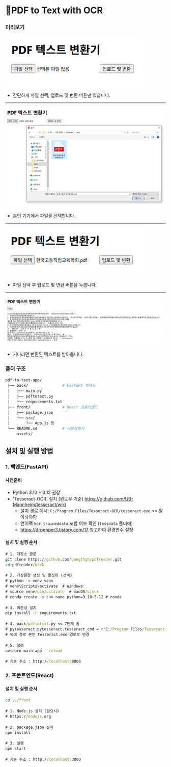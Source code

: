 # 📄PDF to Text with OCR



### 미리보기

![image-20250923133332193](./assets/image-20250923133332193.png)

* 간단하게 파일 선택, 업로드 및 변환 버튼만 있습니다.

---

![image-20250923133412965](./assets/image-20250923133412965.png)

* 본인 기기에서 파일을 선택합니다.

---

![image-20250923133424663](./assets/image-20250923133424663.png)

* 파일 선택 후 업로드 및 변환 버튼을 누릅니다.

---

![image-20250923133538547](./assets/image-20250923133538547.png)

* 기다리면 변환된 텍스트를 받아옵니다.







### 폴더 구조

```bash
pdf-to-text-app/
 ├── back/               # FastAPI 백엔드
 │   ├── main.py
 │   ├── pdftotext.py
 │   └── requirements.txt
 ├── front/              # React 프론트엔드
 │   ├── package.json
 │   └── src/
 │       └── App.js 등
 └── README.md           # 사용설명서
 	 assets/
```



## 설치 및 실행 방법

### 1. 백엔드(FastAPI)

#### 사전준비

- Python 3.10 ~ 3.12 권장
- 'Tesseract-OCR' 설치 (윈도우 기준) https://github.com/UB-Mannheim/tesseract/wiki
  - 설치 경로 예시: `C:/Program Files/Tesseract-OCR/tesseract.exe` << 알아놔야함
  - 언어팩 `kor.traineddata` 포함 여부 확인 (`tessdata` 폴더에)
  - https://drpepper3.tistory.com/17 참고하여 환경변수 설정



#### 설치 및 실행 순서

```cmd
# 1. 저장소 클론
git clone https://github.com/bangthgh/pdfreader.git
cd pdfreader/back

# 2. 가상환경 생성 및 활성화 (선택)
# python -m venv venv
# venv\Scripts\activate  # Windows
# source venv/bin/activate  # macOS/Linux
# conda create -n env_name python=3.10~3.12 # conda

# 3. 의존성 설치
pip install -r requirements.txt

# 4. back/pdftotext.py << 7번째 줄
# pytesseract.pytesseract.tesseract_cmd = r'C:/Program Files/Tesseract-OCR/tesseract.exe'
# 뒤에 경로 본인 tesseract.exe 경로로 변경

# 5. 실행
uvicorn main:app --reload

# 기본 주소 : http://localhost:8000
```



### 2. 프론트엔드(React)

#### 설치 및 실행 순서

```cmd
cd ../front

# 1. Node.js 설치 (필요시)
# https://nodejs.org

# 2. package.json 설치
npm install

# 3. 실행
npm start

# 기본 주소 : http://localhost:3000
```


